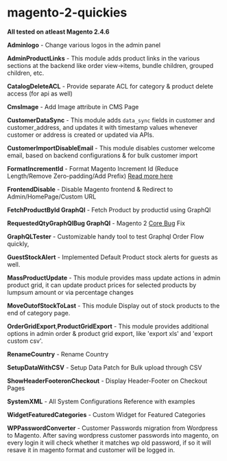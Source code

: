 # magento-2-quickies

**All tested on atleast Magento 2.4.6**

**Adminlogo** - Change various logos in the admin panel

**AdminProductLinks** - This module adds product links in the various sections at the backend like order view->items, bundle children, grouped children, etc.

**CatalogDeleteACL** - Provide separate ACL for category & product delete access (for api as well)

**CmsImage** - Add Image attribute in CMS Page 

**CustomerDataSync** - This module adds `data_sync` fields in customer and customer_address, and updates it with timestamp values whenever customer or address is created or updated via APIs.

**CustomerImportDisableEmail** - This module disables customer welcome email, based on backend configurations & for bulk customer import

**FormatIncrementId** - Format Magento Increment Id (Reduce Length/Remove Zero-padding/Add Prefix) [Read more here](https://www.classyllama.com/blog/m2-incrementid)

**FrontendDisable** - Disable Magento frontend & Redirect to Admin/HomePage/Custom URL

**FetchProductById GraphQl** - Fetch Product by productid using GraphQl

**RequestedQtyGraphQlBug GraphQl** - Magento 2 [Core Bug](https://github.com/magento/magento2/issues/33281) Fix

**GraphQLTester** - Customizable handy tool to test Graphql Order Flow quickly,

**GuestStockAlert** - Implemented Default Product stock alerts for guests as well.

**MassProductUpdate** - This module provides mass update actions in admin product grid, it can update product prices for selected products by lumpsum amount or via percentage changes

**MoveOutofStockToLast** - This module Display out of stock products to the end of category page.

**OrderGridExport**,**ProductGridExport** - This module provides additional options in admin order & product grid export, like 'export xls' and 'export custom csv'.

**RenameCountry** - Rename Country

**SetupDataWithCSV** - Setup Data Patch for Bulk upload through CSV

**ShowHeaderFooteronCheckout** - Display Header-Footer on Checkout Pages

**SystemXML** - All System Configurations Reference with examples

**WidgetFeaturedCategories** - Custom Widget for Featured Categories

**WPPasswordConverter** - Customer Passwords migration from Wordpress to Magento. After saving wordpress customer passwords into magento, on every login it will check whether it matches wp old password, if so it will resave it in magento format and customer will be logged in.